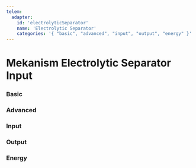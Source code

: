 ```yaml
---
telem:
  adapter:
    id: 'electrolyticSeparator'
    name: 'Electrolytic Separator'
    categories: '{ "basic", "advanced", "input", "output", "energy" }'
---
```


<script setup>
  import { data as metrics } from './common/metrics.data.ts'
</script>

# Mekanism Electrolytic Separator Input <RepoLink path="lib/input/mekanism/ElectrolyticSeparatorInputAdapter.lua" />

<!--@include: ./common/preamble.md -->

### Basic

<MetricTable
  prefix="mekseparator:"
  :metrics="[
    { name: 'input_filled_percentage',        value: '0.0 - 1.0'                },
    { name: 'input_item_count',               value: '0 - inf',   unit: 'item'  },
    { name: 'output_left_filled_percentage',  value: '0.0 - 1.0'                },
    { name: 'output_left_item_count',         value: '0 - inf',   unit: 'item'  },
    { name: 'output_right_filled_percentage', value: '0.0 - 1.0'                },
    { name: 'output_right_item_count',        value: '0 - inf',   unit: 'item'  },
    { name: 'energy_usage',                   value: '0.0 - inf', unit: 'FE/t'  },
    ...metrics.genericMachine.basic
  ]"
/>

### Advanced

<MetricTable
  prefix="mekseparator:"
  :metrics="[
    ...metrics.genericMachine.advanced
  ]"
/>

### Input

<MetricTable
  prefix="mekseparator:"
  :metrics="[
    { name: 'input',          value: '0.0 - inf', unit: 'B' },
    { name: 'input_capacity', value: '0.0 - inf', unit: 'B' },
    { name: 'input_needed',   value: '0.0 - inf', unit: 'B' }
  ]"
/>

### Output

<MetricTable
  prefix="mekseparator:"
  :metrics="[
    { name: 'output_left',            value: '0.0 - inf', unit: 'B' },
    { name: 'output_left_capacity',   value: '0.0 - inf', unit: 'B' },
    { name: 'output_left_needed',     value: '0.0 - inf', unit: 'B' },
    { name: 'output_right',           value: '0.0 - inf', unit: 'B' },
    { name: 'output_right_capacity',  value: '0.0 - inf', unit: 'B' },
    { name: 'output_right_needed',    value: '0.0 - inf', unit: 'B' }
  ]"
/>

### Energy

<MetricTable
  prefix="mekseparator:"
  :metrics="[
    ...metrics.genericMachine.energy
  ]"
/>